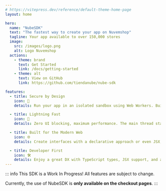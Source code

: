 ```yaml
---
# https://vitepress.dev/reference/default-theme-home-page
layout: home

hero:
  name: "NubeSDK"
  text: "The fastest way to create your app on Nuvemshop"
  tagline: Your app available to over 150,000 stores
  image:
    src: /images/logo.png
    alt: Logo Nuvemshop
  actions:
    - theme: brand
      text: Get Started
      link: /docs/getting-started
    - theme: alt
      text: View on GitHub
      link: https://github.com/tiendanube/nube-sdk

features:
  - title: Secure by Design
    icon: 🔐
    details: Run your app in an isolated sandbox using Web Workers. Built to protect stores and customers from malicious code.

  - title: Lightning Fast
    icon: 🚀
    details: Zero UI blocking, maximum performance. The main thread stays free, so the page stays smooth.

  - title: Built for the Modern Web
    icon: 🌐
    details: Create interfaces with a declarative approach or even JSX, using patterns that feel familiar to web developers.

  - title: Developer First
    icon: 🛠️
    details: Enjoy a great DX with TypeScript types, JSX support, and a CLI to scaffold new apps in seconds.
---
```


::: info
This SDK is a Work In Progress! All features are subject to change.

Currently, the use of NubeSDK is **only available on the checkout pages**.
:::